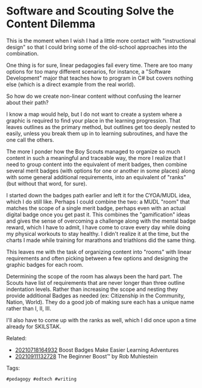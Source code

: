 # Software and Scouting Solve the Content Dilemma

This is the moment when I wish I had a little more contact with
"instructional design" so that I could bring some of the old-school
approaches into the combination. 

One thing is for sure, linear pedagogies fail every time. There are too
many options for too many different scenarios, for instance, a "Software
Development" major that teaches how to program in C# but covers nothing
else (which is a direct example from the real world).

So how do we create non-linear content without confusing the learner
about their path?

I know a map would help, but I do not want to create a system where a
graphic is required to find your place in the learning progression. That
leaves outlines as the primary method, but outlines get too deeply
nested to easily, unless you break them up in to learning subroutines,
and have the one call the others. 

The more I ponder how the Boy Scouts managed to organize so much content
in such a meaningful and traceable way, the more I realize that I need
to group content into the equivalent of merit badges, then combine
several merit badges (with options for one or another in some places)
along with some general additional requirements, into an equivalent of
"ranks" (but without that word, for sure).

I started down the badges path earlier and left it for the CYOA/MUDL
idea, which I do still like. Perhaps I could combine the two: a MUDL
"room" that matches the scope of a single merit badge, perhaps even with
an actual digital badge once you get past it. This combines the
"gamification" ideas and gives the sense of overcoming a challenge along
with the mental badge reward, which I have to admit, I have come to
crave every day while doing my physical workouts to stay healthy. I
didn't realize it at the time, but the charts I made while training for
marathons and triathlons did the same thing.

This leaves me with the task of organizing content into "rooms" with
linear requirements and often picking between a few options and
designing the graphic badges for each room. 

Determining the scope of the room has always been the hard part. The
Scouts have list of requirements that are never longer than three
outline indentation levels. Rather than increasing the scope and nesting
they provide additional Badges as needed (ex: Citizenship in the
Community, Nation, World). They do a good job of making sure each has a
unique name rather than I, II, III.

I'll also have to come up with the ranks as well, which I did once upon
a time already for SKILSTAK.

Related: 

* [20210718164932](/20210718164932/) Boost Badges Make Easier Learning Adventures
* [20210911132728](/20210911132728/) The Beginner Boost™ by Rob Muhlestein

Tags:

    #pedagogy #edtech #writing
